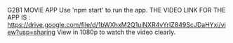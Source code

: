 G2B1 MOVIE APP
Use 'npm start' to run the app.
THE VIDEO LINK FOR THE APP IS :
https://drive.google.com/file/d/1bWXhxM2Q1uiNXR4vYrIZ849ScJDaHYxi/view?usp=sharing
View in 1080p to watch the video clearly.
